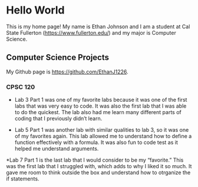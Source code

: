 # Hello World

This is my home page! My name is Ethan Johnson and I am a student at Cal State Fullerton (https://www.fullerton.edu/) and my major is Computer Science. 

## Computer Science Projects 

My Github page is https://github.com/EthanJ1226.

### CPSC 120

* Lab 3 Part 1 was one of my favorite labs because it was one of the first labs that was very easy to code. It was also the first lab that I was able to do the quickest. The lab also had me learn many different parts of coding that I previously didn’t learn. 

* Lab 5 Part 1 was another lab with similar qualities to lab 3, so it was one of my favorites again. This lab allowed me to understand how to define a function effectively with a formula. It was also fun to code test as it helped me understand arguments. 

*Lab 7 Part 1 is the last lab that I would consider to be my “favorite.” This was the first lab that I struggled with, which adds to why I liked it so much. It gave me room to think outside the box and understand how to otrganize the if statements. 
